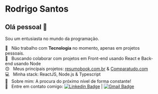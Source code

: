 # Rodrigo Santos

## Olá pessoal 👋
Sou um entusiasta no mundo da programação.

 :rocket:  &nbsp; Não trabalho com **Tecnologia** no momento, apenas em projetos pessoais.
 <br/> :purple_heart: &nbsp; Buscando colaborar com projetos em Front-end usando React e Back-end usando Node 
 <br/> :blush: &nbsp; Meus princípais projetos: [resumobook.com.br](https://resumobook.com.br) & [Comparatudo.com](https://comparatudo.com)
 <br/> :computer: &nbsp; Minha stack: ReactJS, Node.js & Typescript
 <br/> 💬  &nbsp; Sobre mim: A procura do próximo nível de forma constante!
 <br/> :email: &nbsp; Entre em contato comigo: [![Linkedin Badge](https://img.shields.io/badge/-RodrigoSantos-blue?style=flat-square&logo=Linkedin&logoColor=white&link=https://www.linkedin.com/in/rodrigo-dos-santos-silva-637225156/)](https://www.linkedin.com/in/rodrigo-dos-santos-silva-637225156/) 
| 
[![Gmail Badge](https://img.shields.io/badge/-contato.rodrigosaantos@gmail.com-c14438?style=flat-square&logo=Gmail&logoColor=white&link=mailto:contato.rodrigosaantos@gmail.com)](mailto:contato.rodrigosaantos@gmail.com)

<!--
**RodrigoSaantos/RodrigoSaantos** is a ✨ _special_ ✨ repository because its `README.md` (this file) appears on your GitHub profile.

Here are some ideas to get you started:

- 🔭 I’m currently working on ...
- 🌱 I’m currently learning ...
- 👯 I’m looking to collaborate on ...
- 🤔 I’m looking for help with ...
- 💬 Ask me about ...
- 📫 How to reach me: ...
- 😄 Pronouns: ...
- ⚡ Fun fact: ...
-->

